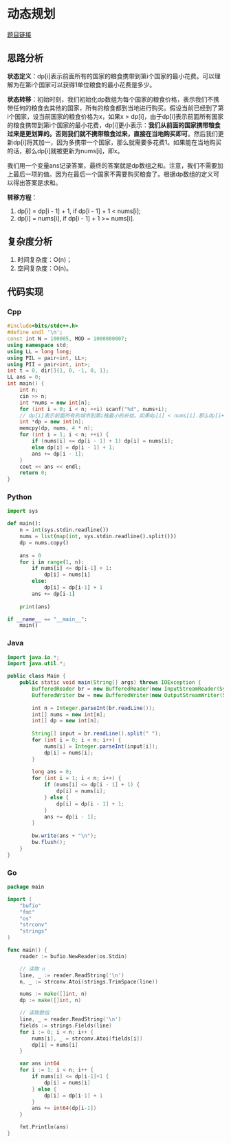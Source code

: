 # 动态规划
[题目链接](https://kamacoder.com/problempage.php?pid=1330)
## 思路分析
**状态定义**：dp[i]表示前面所有的国家的粮食携带到第i个国家的最小花费。可以理解为在第i个国家可以获得1单位粮食的最小花费是多少。

**状态转移**：初始时刻，我们初始化dp数组为每个国家的粮食价格，表示我们不携带任何的粮食去其他的国家，所有的粮食都到当地进行购买。假设当前已经到了第i个国家，设当前国家的粮食价格为x，如果x > dp[i]，由于dp[i]表示前面所有国家的粮食携带到第i个国家的最小花费，dp[i]更小表示：**我们从前面的国家携带粮食过来是更划算的。否则我们就不携带粮食过来，直接在当地购买即可**。然后我们更新dp[i]将其加一，因为多携带一个国家，那么就需要多花费1。如果能在当地购买的话，那么dp[i]就被更新为nums[i]，即x。

我们用一个变量ans记录答案，最终的答案就是dp数组之和。注意，我们不需要加上最后一项的值。因为在最后一个国家不需要购买粮食了。根据dp数组的定义可以得出答案是求和。

**转移方程**：

1. dp[i] = dp[i - 1] + 1, if dp[i - 1] + 1 < nums[i];
2. dp[i] = nums[i], if dp[i - 1] + 1 >= nums[i].

## 复杂度分析
1. 时间复杂度：O(n)；
2. 空间复杂度：O(n)。
## 代码实现
### Cpp
``` cpp
#include<bits/stdc++.h>
#define endl '\n';
const int N = 100005, MOD = 1000000007;
using namespace std;
using LL = long long;
using PIL = pair<int, LL>;
using PII = pair<int, int>;
int t = 0, dir[]{1, 0, -1, 0, 1};
LL ans = 0;
int main() {
    int n;
    cin >> n;
    int *nums = new int[n];
    for (int i = 0; i < n; ++i) scanf("%d", nums+i);
    // dp[i]表示前面所有的城市到第i格最小的补给。如果dp[i] < nums[i].那么dp[i+1] = dp[i] + 1, 否则dp[i]=nums[i]。
    int *dp = new int[n];
    memcpy(dp, nums, 4 * n);
    for (int i = 1; i < n; ++i) {
        if (nums[i] <= dp[i - 1] + 1) dp[i] = nums[i];
        else dp[i] = dp[i - 1] + 1;
        ans += dp[i - 1];
    }
    cout << ans << endl;
    return 0;
}
```
### Python
``` python
import sys

def main():
    n = int(sys.stdin.readline())
    nums = list(map(int, sys.stdin.readline().split()))
    dp = nums.copy()
    
    ans = 0
    for i in range(1, n):
        if nums[i] <= dp[i-1] + 1:
            dp[i] = nums[i]
        else:
            dp[i] = dp[i-1] + 1
        ans += dp[i-1]
    
    print(ans)

if __name__ == "__main__":
    main()
```
### Java
``` java
import java.io.*;
import java.util.*;

public class Main {
    public static void main(String[] args) throws IOException {
        BufferedReader br = new BufferedReader(new InputStreamReader(System.in));
        BufferedWriter bw = new BufferedWriter(new OutputStreamWriter(System.out));
        
        int n = Integer.parseInt(br.readLine());
        int[] nums = new int[n];
        int[] dp = new int[n];
        
        String[] input = br.readLine().split(" ");
        for (int i = 0; i < n; i++) {
            nums[i] = Integer.parseInt(input[i]);
            dp[i] = nums[i];
        }
        
        long ans = 0;
        for (int i = 1; i < n; i++) {
            if (nums[i] <= dp[i - 1] + 1) {
                dp[i] = nums[i];
            } else {
                dp[i] = dp[i - 1] + 1;
            }
            ans += dp[i - 1];
        }
        
        bw.write(ans + "\n");
        bw.flush();
    }
}
```
### Go
``` go
package main

import (
	"bufio"
	"fmt"
	"os"
	"strconv"
	"strings"
)

func main() {
	reader := bufio.NewReader(os.Stdin)

	// 读取 n
	line, _ := reader.ReadString('\n')
	n, _ := strconv.Atoi(strings.TrimSpace(line))

	nums := make([]int, n)
	dp := make([]int, n)

	// 读取数组
	line, _ = reader.ReadString('\n')
	fields := strings.Fields(line)
	for i := 0; i < n; i++ {
		nums[i], _ = strconv.Atoi(fields[i])
		dp[i] = nums[i]
	}

	var ans int64
	for i := 1; i < n; i++ {
		if nums[i] <= dp[i-1]+1 {
			dp[i] = nums[i]
		} else {
			dp[i] = dp[i-1] + 1
		}
		ans += int64(dp[i-1])
	}

	fmt.Println(ans)
}
```